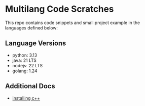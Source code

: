 # Multilang Code Scratches
This repo contains code snippets and small project example in the languages defined below:

## Language Versions
- python: 3.13
- java: 21 LTS
- nodejs: 22 LTS
- golang: 1.24

## Additional Docs
- [installing c++](docs/install-c++.md)
